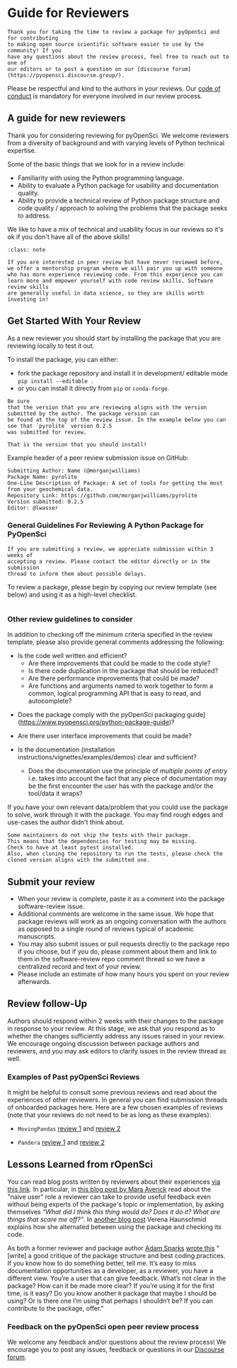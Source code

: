 # Guide for Reviewers

```{epigraph}
Thank you for taking the time to review a package for pyOpenSci and for contributing
to making open source scientific software easier to use by the community! If you
have any questions about the review process, feel free to reach out to one of
our editors or to post a question on our [discourse forum](https://pyopensci.discourse.group/).
```

Please be respectful and kind to the authors in your reviews. Our
[code of conduct](https://www.pyopensci.org/handbook/CODE_OF_CONDUCT.html) is mandatory for everyone involved in our
review process.

## A guide for new reviewers

Thank you for considering reviewing for pyOpenSci. We welcome reviewers
from a diversity of background and with varying levels of Python technical
expertise.

Some of the basic things that we look for in a review include:

* Familiarity with using the Python programming language.
* Ability to evaluate a Python package for usability and documentation quality.
* Ability to provide a technical review of Python package structure and code quality / approach to solving the problems that the package seeks to address.

We like to have a mix of technical and usability focus in our reviews so it's ok if you don't have all of the above skills!

```{admonition} New to package review? We offer mentorship!
:class: note

If you are interested in peer review but have never reviewed before,
we offer a mentorship program where we will pair you up with someone
who has more experience reviewing code. From this experience you can
learn more and empower yourself with code review skills. Software review skills
are generally useful in data science, so they are skills worth investing in!
```

## Get Started With Your Review
As a new reviewer you should start by installing the package that you are
reviewing locally to test it out.

To install the package, you can either:

* fork the package repository and install it in
development/ editable mode `pip install --editable .`
* or you can install it directly from `pip` or `conda-forge`.

```{important}
Be sure
that the version that you are reviewing aligns with the version
submitted by the author. The package version can
be found at the top of the review issue. In the example below you can
see that `pyrolite` version 0.2.5
was submitted for review.

That is the version that you should install!

```

Example header of a peer review submission issue on GitHub:

```
Submitting Author: Name (@morganjwilliams)
Package Name: pyrolite
One-Line Description of Package: A set of tools for getting the most from your geochemical data.
Repository Link: https://github.com/morganjwilliams/pyrolite
Version submitted: 0.2.5
Editor: @lwasser
```

### General Guidelines For Reviewing A Python Package for PyOpenSci

```{note}
If you are submitting a review, we appreciate submission within 3 weeks of
accepting a review. Please contact the editor directly or in the submission
thread to inform them about possible delays.
```

To review a package, please begin by copying our
review template (see below) and using it as a
high-level checklist.

```{include} ../appendices/review-template.md
```

### Other review guidelines to consider

In addition to checking off the minimum criteria specified
in the review template, please also provide general comments addressing the following:

- Is the code well written and efficient?
  * Are there improvements that could be made to the code style?
  * Is there code duplication in the package that should be reduced?
  * Are there performance improvements that could be made?
  * Are functions and arguments named to work together to form a common, logical programming API that is easy to read, and autocomplete?

* Does the package comply with the pyOpenSci packaging guide](https://www.pyopensci.org/python-package-guide)?

* Are there user interface improvements that could be made?
* Is the documentation (installation instructions/vignettes/examples/demos) clear and sufficient?
    * Does the documentation use the principle of *multiple points of entry* i.e. takes into account the fact that any piece of documentation may be the first encounter the user has with the package and/or the tool/data it wraps?

If you have your own relevant data/problem that you could use the package to solve, work through it with the package. You may find rough edges and use-cases the author didn't think about.

```{important}
Some maintainers do not ship the tests with their package.
This means that the dependencies for testing may be missing.
Check to have at least pytest installed.
Also, when cloning the repository to run the tests, please check the cloned version aligns with the submitted one.
```

## Submit your review
* When your review is complete, paste it as a comment into the package software-review issue.
* Additional comments are welcome in the same issue. We hope that package reviews will work as an ongoing conversation with the authors as opposed to a single round of reviews typical of academic manuscripts.
* You may also submit issues or pull requests directly to the package repo if you choose, but if you do, please comment about them and link to them in the software-review repo comment thread so we have a centralized record and text of your review.
* Please include an estimate of how many hours you spent on your review afterwards.

## Review follow-Up
Authors should respond within 2 weeks with their changes to the package in response to your review. At this stage, we ask that you respond as to whether the changes sufficiently address any issues raised in your review. We encourage ongoing discussion between package authors and reviewers, and you may ask editors to clarify issues in the review thread as well.


### Examples of Past pyOpenSci Reviews

It might be helpful to consult some previous reviews and read about the
experiences of other reviewers. In general you can find submission threads of
onboarded packages here. Here are a few chosen examples of reviews (note that
your reviews do not need to be as long as these examples):

* `MovingPandas` [review 1](https://github.com/pyOpenSci/software-review/issues/18#issuecomment-579520816) and [review 2](https://github.com/pyOpenSci/software-review/issues/18#issuecomment-581752433)

* `Pandera` [review 1](https://github.com/pyOpenSci/software-review/issues/12#issuecomment-527622205) and [review 2](https://github.com/pyOpenSci/software-review/issues/12#issuecomment-531491008)

## Lessons Learned from rOpenSci
You can read blog posts written by reviewers about their experiences [via this link](https://ropensci.org/tags/reviewer/). In particular, in [this blog post by Mara Averick](https://ropensci.org/blog/2017/08/22/first-package-review/) read about the "naive user" role a reviewer can take to provide useful feedback even without being experts of the package's topic or implementation, by asking themselves _"What did I think this thing would do? Does it do it? What are things that scare me off?"_. In [another blog post](https://ropensci.org/blog/2017/09/08/first-review-experiences/) Verena Haunschmid explains how she alternated between using the package and checking its code.

As both a former reviewer and package author [Adam Sparks](https://adamhsparks.com) [wrote this](https://twitter.com/adamhsparks/status/898132036451303425) "[write] a good critique of the package structure
and best coding practices. If you know how to do something better, tell
me. It’s easy to miss documentation opportunities as a developer, as a
reviewer, you have a different view. You’re a user that can give
feedback. What’s not clear in the package? How can it be made more
clear? If you’re using it for the first time, is it easy? Do you know
another `R` package that maybe I should be using? Or is there one I’m
using that perhaps I shouldn’t be? If you can contribute to the package,
offer."

### Feedback on the pyOpenSci open peer review process

We welcome any feedback and/or questions about the review process! We encourage you to post any issues, feedback or questions in our [Discourse forum](https://pyopensci.discourse.group/c/review-process/7).

